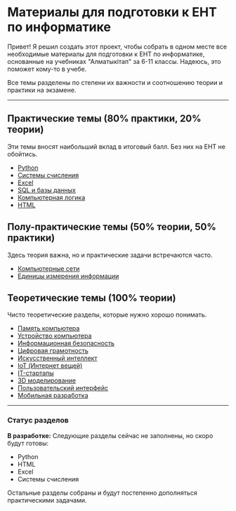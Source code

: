 # Материалы для подготовки к ЕНТ по информатике

Привет! Я решил создать этот проект, чтобы собрать в одном месте все необходимые материалы для подготовки к ЕНТ по информатике, основанные на учебниках "Алматыкітап" за 6-11 классы. Надеюсь, это поможет кому-то в учебе.

Все темы разделены по степени их важности и соотношению теории и практики на экзамене.

---

## Практические темы (80% практики, 20% теории)
Эти темы вносят наибольший вклад в итоговый балл. Без них на ЕНТ не обойтись.

*   [Python](./python.md)
*   [Системы счисления](./системы_счисления.md)
*   [Excel](./excel.md)
*   [SQL и базы данных](./sql_и_базы_данных.md)
*   [Компьютерная логика](./логика.md)
*   [HTML](./html.md)

## Полу-практические темы (50% теории, 50% практики)
Здесь теория важна, но и практические задачи встречаются часто.

*   [Компьютерные сети](./сети.md)
*   [Единицы измерения информации](./измерения.md)

## Теоретические темы (100% теории)
Чисто теоретические разделы, которые нужно хорошо понимать.

*   [Память компьютера](./память.md)
*   [Устройство компьютера](./устройство.md)
*   [Информационная безопасность](./безопасность.md)
*   [Цифровая грамотность](./цифровая_грамотность.md)
*   [Искусственный интеллект](./искусственный_интеллект.md)
*   [IoT (Интернет вещей)](./IoT.md)
*   [IT-стартапы](./IT_startup.md)
*   [3D моделирование](./3D_моделирование.md)
*   [Пользовательский интерфейс](./интерфейс.md)
*   [Мобильная разработка](./мобильная_разработка.md)

---

### Статус разделов

**В разработке:**
Следующие разделы сейчас не заполнены, но скоро будут готовы:
-   Python
-   HTML
-   Excel
-   Системы счисления

Остальные разделы собраны и будут постепенно дополняться практическими задачами.